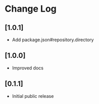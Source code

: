 # Change Log

## [1.0.1]

- Add package.json#repository.directory

## [1.0.0]

- Improved docs

## [0.1.1]

- Initial public release
